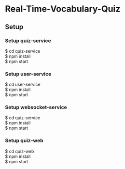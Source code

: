 # Real-Time-Vocabulary-Quiz

## Setup
### Setup quiz-service
$ cd quiz-service\
$ npm install\
$ npm start

### Setup user-service
$ cd user-service\
$ npm install\
$ npm start

### Setup websocket-service
$ cd quiz-service\
$ npm install\
$ npm start

### Setup quiz-web
$ cd quiz-web\
$ npm install\
$ npm start
